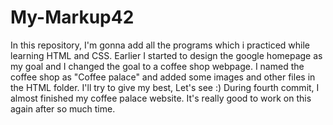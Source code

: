 # My-Markup42
In this repository, I'm gonna add all the programs which i practiced while learning HTML and CSS.
Earlier I started to design the google homepage as my goal and I changed the goal to a coffee shop webpage.
I named the coffee shop as "Coffee palace" and added some images and other files in the HTML folder.
I'll try to give my best, Let's see :)
During fourth commit, I almost finished my coffee palace website. It's really good to work on this again after so much time.
